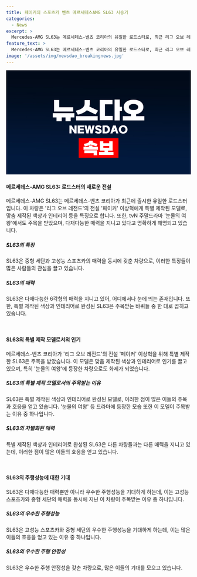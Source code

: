 ```yaml
---
title: 페이커의 스포츠카 벤츠 메르세데스AMG SL63 시승기
categories:
  - News
excerpt: >
  Mercedes-AMG SL63는 메르세데스-벤츠 코리아의 유일한 로드스터로, 최근 리그 오브 레전드의 프로게이머 페이커에게 특별 제작된 차량으로 주목받고 있다. 벤츠는 페이커를 위해 맞춤 제작한 SL63을 선보였으며, TV 드라마에서도 등장하여 인기를 끌었다. 중형 세단과 고성능 스포츠카의 매력을 결합한 SL63은 흥미로운 차량이지만, 일부 아쉬운 점도 있었다. 자세한 내용은 영상에서 확인할 수 있다.
feature_text: >
  Mercedes-AMG SL63는 메르세데스-벤츠 코리아의 유일한 로드스터로, 최근 리그 오브 레전드의 프로게이머 페이커에게 특별 제작된 차량으로 주목받고 있다. 벤츠는 페이커를 위해 맞춤 제작한 SL63을 선보였으며, TV 드라마에서도 등장하여 인기를 끌었다. 중형 세단과 고성능 스포츠카의 매력을 결합한 SL63은 흥미로운 차량이지만, 일부 아쉬운 점도 있었다. 자세한 내용은 영상에서 확인할 수 있다.
image: '/assets/img/newsdao_breakingnews.jpg'
---
```


<p><img src="/assets/img/newsdao_breakingnews.jpg" alt="implanttips 속보" /></p>

<h4>메르세데스-AMG SL63: 로드스터의 새로운 전설</h4>

<p>메르세데스-AMG SL63는 메르세데스-벤츠 코리아가 최근에 출시한 유일한 로드스터입니다. 이 차량은 '리그 오브 레전드'의 전설 '페이커' 이상혁에게 특별 제작된 모델로, 맞춤 제작된 색상과 인테리어 등을 특징으로 합니다. 또한, tvN 주말드라마 '눈물의 여왕'에서도 주목을 받았으며, 다재다능한 매력을 지니고 있다고 명확하게 해명되고 있습니다.</p>

<h5>SL63의 특징</h5>

<p>SL63은 중형 세단과 고성능 스포츠카의 매력을 동시에 갖춘 차량으로, 이러한 특징들이 많은 사람들의 관심을 끌고 있습니다.</p>

<h5>SL63의 매력</h5>

<p>SL63은 다재다능한 6각형의 매력을 지니고 있어, 어디에서나 눈에 띄는 존재입니다. 또한, 특별 제작된 색상과 인테리어로 완성된 SL63은 주목받는 바퀴들 중 한 대로 꼽히고 있습니다.</p>

<p data-ke-size="size16">&nbsp;</p>

<h4>SL63의 특별 제작 모델로서의 인기</h4>

<p>메르세데스-벤츠 코리아가 '리그 오브 레전드'의 전설 '페이커' 이상혁을 위해 특별 제작한 SL63은 주목을 받았습니다. 이 모델은 맞춤 제작된 색상과 인테리어로 인기를 끌고 있으며, 특히 '눈물의 여왕'에 등장한 차량으로도 화제가 되었습니다.</p>

<h5>SL63의 특별 제작 모델로서의 주목받는 이유</h5>

<p>SL63은 특별 제작된 색상과 인테리어로 완성된 모델로, 이러한 점이 많은 이들의 주목과 호응을 얻고 있습니다. '눈물의 여왕' 등 드라마에 등장한 모습 또한 이 모델이 주목받는 이유 중 하나입니다.</p>

<h5>SL63의 차별화된 매력</h5>

<p>특별 제작된 색상과 인테리어로 완성된 SL63은 다른 차량들과는 다른 매력을 지니고 있는데, 이러한 점이 많은 이들의 호응을 얻고 있습니다.</p>

<p data-ke-size="size16">&nbsp;</p>

<h4>SL63의 주행성능에 대한 기대</h4>

<p>SL63은 다재다능한 매력뿐만 아니라 우수한 주행성능을 기대하게 하는데, 이는 고성능 스포츠카와 중형 세단의 매력을 동시에 지닌 이 차량이 주목받는 이유 중 하나입니다.</p>

<h5>SL63의 우수한 주행성능</h5>

<p>SL63은 고성능 스포츠카와 중형 세단의 우수한 주행성능을 기대하게 하는데, 이는 많은 이들의 호응을 얻고 있는 이유 중 하나입니다.</p>

<h5>SL63의 우수한 주행 안정성</h5>

<p>SL63은 우수한 주행 안정성을 갖춘 차량으로, 많은 이들의 기대를 모으고 있습니다.</p>

<p data-ke-size="size16">&nbsp;</p>

